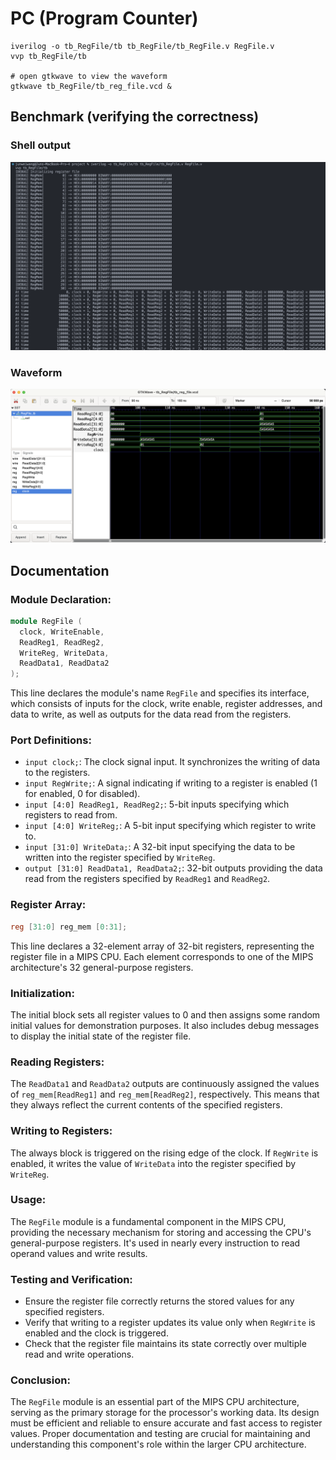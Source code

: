 # PC (Program Counter)

```shell
iverilog -o tb_RegFile/tb tb_RegFile/tb_RegFile.v RegFile.v
vvp tb_RegFile/tb

# open gtkwave to view the waveform
gtkwave tb_RegFile/tb_reg_file.vcd &
```

## Benchmark (verifying the correctness)

### Shell output

![](img1.png)

### Waveform

![](img2.png)

## Documentation

### Module Declaration:
```verilog
module RegFile (
  clock, WriteEnable,   
  ReadReg1, ReadReg2,   
  WriteReg, WriteData,  
  ReadData1, ReadData2  
);
```
This line declares the module's name `RegFile` and specifies its interface, which consists of inputs for the clock, write enable, register addresses, and data to write, as well as outputs for the data read from the registers.

### Port Definitions:
- `input clock;`: The clock signal input. It synchronizes the writing of data to the registers.
- `input RegWrite;`: A signal indicating if writing to a register is enabled (1 for enabled, 0 for disabled).
- `input [4:0] ReadReg1, ReadReg2;`: 5-bit inputs specifying which registers to read from.
- `input [4:0] WriteReg;`: A 5-bit input specifying which register to write to.
- `input [31:0] WriteData;`: A 32-bit input specifying the data to be written into the register specified by `WriteReg`.
- `output [31:0] ReadData1, ReadData2;`: 32-bit outputs providing the data read from the registers specified by `ReadReg1` and `ReadReg2`.

### Register Array:
```verilog
reg [31:0] reg_mem [0:31];
```
This line declares a 32-element array of 32-bit registers, representing the register file in a MIPS CPU. Each element corresponds to one of the MIPS architecture's 32 general-purpose registers.

### Initialization:
The initial block sets all register values to 0 and then assigns some random initial values for demonstration purposes. It also includes debug messages to display the initial state of the register file.

### Reading Registers:
The `ReadData1` and `ReadData2` outputs are continuously assigned the values of `reg_mem[ReadReg1]` and `reg_mem[ReadReg2]`, respectively. This means that they always reflect the current contents of the specified registers.

### Writing to Registers:
The always block is triggered on the rising edge of the clock. If `RegWrite` is enabled, it writes the value of `WriteData` into the register specified by `WriteReg`.

### Usage:
The `RegFile` module is a fundamental component in the MIPS CPU, providing the necessary mechanism for storing and accessing the CPU's general-purpose registers. It's used in nearly every instruction to read operand values and write results.

### Testing and Verification:
- Ensure the register file correctly returns the stored values for any specified registers.
- Verify that writing to a register updates its value only when `RegWrite` is enabled and the clock is triggered.
- Check that the register file maintains its state correctly over multiple read and write operations.

### Conclusion:
The `RegFile` module is an essential part of the MIPS CPU architecture, serving as the primary storage for the processor's working data. Its design must be efficient and reliable to ensure accurate and fast access to register values. Proper documentation and testing are crucial for maintaining and understanding this component's role within the larger CPU architecture.